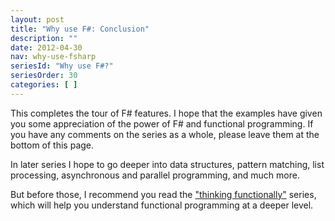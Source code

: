 ```yaml
---
layout: post
title: "Why use F#: Conclusion"
description: ""
date: 2012-04-30
nav: why-use-fsharp
seriesId: "Why use F#?"
seriesOrder: 30
categories: [ ]
---
```


This completes the tour of F# features. I hope that the examples have given you some appreciation of the power of F# and functional programming. If you have any comments on the series as a whole, please leave them at the bottom of this page.

In later series I hope to go deeper into data structures, pattern matching, list processing, asynchronous and parallel programming, and much more.

But before those, I recommend you read the ["thinking functionally"](/series/thinking-functionally.html) series, which will help you understand functional programming at a deeper level.

